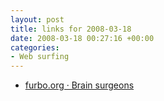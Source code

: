```yaml
---
layout: post
title: links for 2008-03-18
date: 2008-03-18 00:27:16 +00:00
categories:
- Web surfing
---
```

* [furbo.org · Brain surgeons](http://furbo.org/2008/03/16/brain-surgeons/)

